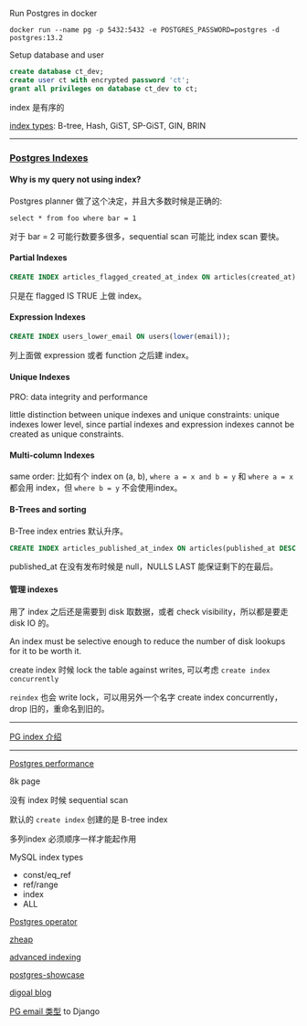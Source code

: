 Run Postgres in docker

```shell
docker run --name pg -p 5432:5432 -e POSTGRES_PASSWORD=postgres -d postgres:13.2
```

Setup database and user

```sql
create database ct_dev;
create user ct with encrypted password 'ct';
grant all privileges on database ct_dev to ct;
```

index 是有序的

[index types](https://www.postgresql.org/docs/current/indexes-types.html): B-tree, Hash, GiST, SP-GiST, GIN, BRIN

------

### [Postgres Indexes](https://devcenter.heroku.com/articles/postgresql-indexes)

#### Why is my query not using index?

Postgres planner 做了这个决定，并且大多数时候是正确的:

`select * from foo where bar = 1`

对于 bar = 2 可能行数要多很多，sequential scan 可能比 index scan 要快。

#### Partial Indexes

```sql
CREATE INDEX articles_flagged_created_at_index ON articles(created_at) WHERE flagged IS TRUE;
```

只是在 flagged IS TRUE 上做 index。

#### Expression Indexes

```sql
CREATE INDEX users_lower_email ON users(lower(email));
```

列上面做 expression 或者 function 之后建 index。

#### Unique Indexes

PRO: data integrity and performance

little distinction between unique indexes and unique constraints: unique indexes lower level, since partial indexes and expression indexes cannot be created as unique constraints.

#### Multi-column Indexes

same order: 比如有个 index on (a, b), `where a = x and b = y` 和 `where a = x` 都会用 index，但 `where b = y` 不会使用index。

#### B-Trees and sorting

B-Tree index entries 默认升序。

```sql
CREATE INDEX articles_published_at_index ON articles(published_at DESC NULLS LAST);
```

published_at 在没有发布时候是 null，NULLS LAST 能保证剩下的在最后。

#### 管理 indexes

用了 index 之后还是需要到 disk 取数据，或者 check visibility，所以都是要走 disk IO 的。

An index must be selective enough to reduce the number of disk lookups for it to be worth it.

create index 时候 lock the table against writes, 可以考虑 `create index concurrently`

`reindex` 也会 write lock，可以用另外一个名字 create index concurrently，drop 旧的，重命名到旧的。

------

[PG index 介绍](https://www.mengqingzhong.com/2020/10/01/postgresql-index-linnks/)

------

[Postgres performance](https://devcenter.heroku.com/categories/postgres-performance)

8k page

没有 index 时候 sequential scan



默认的 `create index` 创建的是 B-tree index

多列index 必须顺序一样才能起作用

MySQL index types

- const/eq_ref
- ref/range
- index
- ALL



[Postgres operator](https://github.com/CrunchyData/postgres-operator)

[zheap](https://cybertec-postgresql.github.io/zheap/)

[advanced indexing](https://www.slideshare.net/hansjurgenschonig/postgresql-advanced-indexing)

[postgres-showcase](https://github.com/cybertec-postgresql/postgres-showcase)

[digoal blog](https://github.com/digoal/blog)



[PG email 类型](https://github.com/digoal/blog/blob/master/202001/20200106_02.md) to Django
